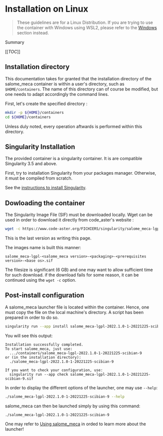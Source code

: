 # Installation on Linux

> These guidelines are for a Linux Distribution. If you are trying to use the
> container with Windows using WSL2, please refer to the
> [Windows](./installation_windows.md) section instead.

Summary

[[_TOC_]]

## Installation directory

This documentation takes for granted that the installation directory of
the salome_meca container is within a user's directory, such as
`$HOME/containers`. The name of this directory can of
course be modified, but one needs to adapt accordingly the command
lines.

First, let's create the specified directory :

```bash
mkdir -p ${HOME}/containers
cd ${HOME}/containers
```

Unless duly noted, every operation aftwards is performed within this
directory.

## Singularity Installation

The provided container is a singularity container. It is are compatible
Singularity 3.5 and above.

First, try to installation Singularity from your packages manager.
Otherwise, it must be compiled from scratch.

See the [instructions to install Singularity](./singularity_installation.md).

## Dowloading the container

The Singularity Image File (SIF) must be downloaded locally. Wget can be
used in order to download it directly from code_aster's website :

```bash
wget -c https://www.code-aster.org/FICHIERS/singularity/salome_meca-lgpl-2022.1.0-1-20221225-scibian-9.sif
```

This is the last version as writing this page.

The images name is built this manner:

```none
salome_meca-lgpl-<salome_meca version>-<packaging>-<prerequisites version>-<base os>.sif
```

The filesize is significant (6 GB) and one may want to allow sufficient
time for such download. if the download fails for some reason, it can be
continued using the `wget -c` option.

## Post-install configuration

A salome_meca launcher file is located within the container. Hence, one
must copy the file on the local machine's directory. A script has been
prepared in order to do so.

```bash
singularity run --app install salome_meca-lgpl-2022.1.0-1-20221225-scibian-9.sif
```

You will see this output:

```none
Installation successfully completed.
To start salome_meca, just use:
  .../containers/salome_meca-lgpl-2022.1.0-1-20221225-scibian-9
or (in the installation directory):
  ./salome_meca-lgpl-2022.1.0-1-20221225-scibian-9

If you want to check your configuration, use:
  singularity run --app check salome_meca-lgpl-2022.1.0-1-20221225-scibian-9.sif
```

In order to display the different options of the launcher, one may use
`--help`:

```bash
./salome_meca-lgpl-2022.1.0-1-20221225-scibian-9 --help
```

salome_meca can then be launched simply by using this command:

```bash
./salome_meca-lgpl-2022.1.0-1-20221225-scibian-9
```

One may refer to [Using salome_meca](../usage/usage.md) in orded to learn
more about the launcher!

